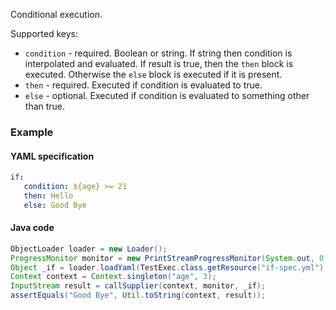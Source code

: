 Conditional execution.

Supported keys:

* ``condition`` - required. Boolean or string. If string then condition is interpolated and evaluated. If result is true, then the ``then`` block is executed. Otherwise the ``else`` block is executed if it is present.
* ``then`` - required. Executed if condition is evaluated to true.
* ``else`` - optional. Executed if condition is evaluated to something other than true. 

### Example

#### YAML specification

```yaml
if: 
   condition: ${age} >= 21
   then: Hello
   else: Good Bye
```

#### Java code

```java
ObjectLoader loader = new Loader();
ProgressMonitor monitor = new PrintStreamProgressMonitor(System.out, 0, 4, false);
Object _if = loader.loadYaml(TestExec.class.getResource("if-spec.yml"), monitor);
Context context = Context.singleton("age", 3);
InputStream result = callSupplier(context, monitor, _if);
assertEquals("Good Bye", Util.toString(context, result));
```